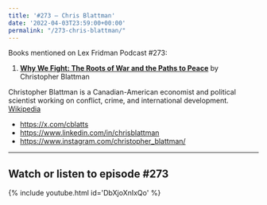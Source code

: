 ```yaml
---
title: '#273 – Chris Blattman'
date: '2022-04-03T23:59:00+00:00'
permalink: "/273-chris-blattman/"
---
```


Books mentioned on Lex Fridman Podcast #273:

1. <b><a href="https://amzn.to/48Xtrun" target="_blank" rel="sponsored noopener noreferrer">Why We Fight: The Roots of War and the Paths to Peace</a></b> by Christopher Blattman

Christopher Blattman is a Canadian-American economist and political scientist working on conflict, crime, and international development. <a href="https://en.wikipedia.org/wiki/Chris_Blattman" target="_blank">Wikipedia</a>

- <a href="https://x.com/cblatts" target="_blank">https://x.com/cblatts</a>
- <a href="https://www.linkedin.com/in/chrisblattman" target="_blank">https://www.linkedin.com/in/chrisblattman</a>
- <a href="https://www.instagram.com/christopher_blattman/" target="_blank">https://www.instagram.com/christopher_blattman/</a>

- - - - - -

## Watch or listen to episode #273

{% include youtube.html id='DbXjoXnIxQo' %}